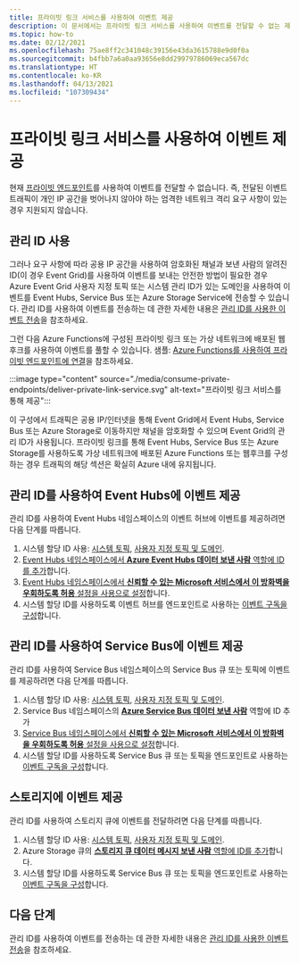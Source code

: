 ```yaml
---
title: 프라이빗 링크 서비스를 사용하여 이벤트 제공
description: 이 문서에서는 프라이빗 링크 서비스를 사용하여 이벤트를 전달할 수 없는 제한 사항을 해결하는 방법에 관해 설명합니다.
ms.topic: how-to
ms.date: 02/12/2021
ms.openlocfilehash: 75ae8ff2c341048c39156e43da3615788e9d0f0a
ms.sourcegitcommit: b4fbb7a6a0aa93656e8dd29979786069eca567dc
ms.translationtype: HT
ms.contentlocale: ko-KR
ms.lasthandoff: 04/13/2021
ms.locfileid: "107309434"
---
```

# <a name="deliver-events-using-private-link-service"></a>프라이빗 링크 서비스를 사용하여 이벤트 제공
현재 [프라이빗 엔드포인트](../private-link/private-endpoint-overview.md)를 사용하여 이벤트를 전달할 수 없습니다. 즉, 전달된 이벤트 트래픽이 개인 IP 공간을 벗어나지 않아야 하는 엄격한 네트워크 격리 요구 사항이 있는 경우 지원되지 않습니다. 

## <a name="use-managed-identity"></a>관리 ID 사용
그러나 요구 사항에 따라 공용 IP 공간을 사용하여 암호화된 채널과 보낸 사람의 알려진 ID(이 경우 Event Grid)를 사용하여 이벤트를 보내는 안전한 방법이 필요한 경우 Azure Event Grid 사용자 지정 토픽 또는 시스템 관리 ID가 있는 도메인을 사용하여 이벤트를 Event Hubs, Service Bus 또는 Azure Storage Service에 전송할 수 있습니다. 관리 ID를 사용하여 이벤트를 전송하는 데 관한 자세한 내용은 [관리 ID를 사용한 이벤트 전송](managed-service-identity.md)을 참조하세요. 

그런 다음 Azure Functions에 구성된 프라이빗 링크 또는 가상 네트워크에 배포된 웹후크를 사용하여 이벤트를 풀할 수 있습니다. 샘플: [Azure Functions를 사용하여 프라이빗 엔드포인트에 연결](/samples/azure-samples/azure-functions-private-endpoints/connect-to-private-endpoints-with-azure-functions/)을 참조하세요.


:::image type="content" source="./media/consume-private-endpoints/deliver-private-link-service.svg" alt-text="프라이빗 링크 서비스를 통해 제공":::


이 구성에서 트래픽은 공용 IP/인터넷을 통해 Event Grid에서 Event Hubs, Service Bus 또는 Azure Storage로 이동하지만 채널을 암호화할 수 있으며 Event Grid의 관리 ID가 사용됩니다. 프라이빗 링크를 통해 Event Hubs, Service Bus 또는 Azure Storage를 사용하도록 가상 네트워크에 배포된 Azure Functions 또는 웹후크를 구성하는 경우 트래픽의 해당 섹션은 확실히 Azure 내에 유지됩니다.

## <a name="deliver-events-to-event-hubs-using-managed-identity"></a>관리 ID를 사용하여 Event Hubs에 이벤트 제공
관리 ID를 사용하여 Event Hubs 네임스페이스의 이벤트 허브에 이벤트를 제공하려면 다음 단계를 따릅니다.

1. 시스템 할당 ID 사용: [시스템 토픽](enable-identity-system-topics.md), [사용자 지정 토픽 및 도메인](enable-identity-custom-topics-domains.md).  
1. [Event Hubs 네임스페이스에서 **Azure Event Hubs 데이터 보낸 사람** 역할에 ID를 추가](../event-hubs/authenticate-managed-identity.md#to-assign-azure-roles-using-the-azure-portal)합니다.
1. [Event Hubs 네임스페이스에서 **신뢰할 수 있는 Microsoft 서비스에서 이 방화벽을 우회하도록 허용** 설정을 사용으로 설정](../event-hubs/event-hubs-service-endpoints.md#trusted-microsoft-services)합니다. 
1. 시스템 할당 ID를 사용하도록 이벤트 허브를 엔드포인트로 사용하는 [이벤트 구독을 구성](managed-service-identity.md#create-event-subscriptions-that-use-an-identity)합니다.

## <a name="deliver-events-to-service-bus-using-managed-identity"></a>관리 ID를 사용하여 Service Bus에 이벤트 제공
관리 ID를 사용하여 Service Bus 네임스페이스의 Service Bus 큐 또는 토픽에 이벤트를 제공하려면 다음 단계를 따릅니다.

1. 시스템 할당 ID 사용: [시스템 토픽](enable-identity-system-topics.md), [사용자 지정 토픽 및 도메인](enable-identity-custom-topics-domains.md). 
1. Service Bus 네임스페이스의 [**Azure Service Bus 데이터 보낸 사람**](../service-bus-messaging/service-bus-managed-service-identity.md#azure-built-in-roles-for-azure-service-bus) 역할에 ID 추가
1. [Service Bus 네임스페이스에서 **신뢰할 수 있는 Microsoft 서비스에서 이 방화벽을 우회하도록 허용** 설정을 사용으로 설정](../service-bus-messaging/service-bus-service-endpoints.md#trusted-microsoft-services)합니다. 
1. 시스템 할당 ID를 사용하도록 Service Bus 큐 또는 토픽을 엔드포인트로 사용하는 [이벤트 구독을 구성](managed-service-identity.md)합니다.

## <a name="deliver-events-to-storage"></a>스토리지에 이벤트 제공 
관리 ID를 사용하여 스토리지 큐에 이벤트를 전달하려면 다음 단계를 따릅니다.

1. 시스템 할당 ID 사용: [시스템 토픽](enable-identity-system-topics.md), [사용자 지정 토픽 및 도메인](enable-identity-custom-topics-domains.md). 
1. Azure Storage 큐의 [**스토리지 큐 데이터 메시지 보낸 사람** 역할에 ID를 추가](../storage/common/storage-auth-aad-rbac-portal.md)합니다.
1. 시스템 할당 ID를 사용하도록 Service Bus 큐 또는 토픽을 엔드포인트로 사용하는 [이벤트 구독을 구성](managed-service-identity.md#create-event-subscriptions-that-use-an-identity)합니다.


## <a name="next-steps"></a>다음 단계
관리 ID를 사용하여 이벤트를 전송하는 데 관한 자세한 내용은 [관리 ID를 사용한 이벤트 전송](managed-service-identity.md)을 참조하세요. 
